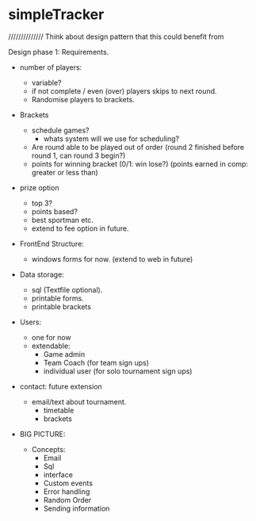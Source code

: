 # simpleTracker

//////////////
Think about design pattern that this could benefit from


Design phase 1: Requirements.

- number of players: 
    - variable? 
    - if not complete / even (over) players skips to next round.
    - Randomise players to brackets.
    
 - Brackets
    - schedule games?
       - whats system will we use for scheduling?
    - Are round able to be played out of order (round 2 finished before round 1, can round 3 begin?)
    - points for winning bracket (0/1: win lose?) (points earned in comp: greater or less than)
 
 - prize option
    - top 3?
    - points based?
    - best sportman etc. 
    - extend to fee option in future.

- FrontEnd Structure: 
    - windows forms for now. (extend to web in future)


- Data storage: 
    - sql (Textfile optional).
    - printable forms.
    - printable brackets

    
- Users: 
    - one for now 
    - extendable:
      - Game admin
      - Team Coach (for team sign ups)
      - individual user (for solo tournament sign ups) 
      
- contact: future extension
    - email/text about tournament.
        - timetable
        - brackets
        
- BIG PICTURE:
    - Concepts:
      - Email
      - Sql
      - interface
      - Custom events
      - Error handling
      - Random Order
      - Sending information
      
      


